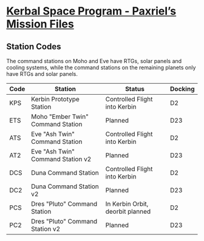 # [Kerbal Space Program - Paxriel’s Mission Files](../)

## Station Codes

The command stations on Moho and Eve have RTGs, solar panels and cooling systems, while the command stations on the remaining planets only have RTGs and solar panels.

| Code | Station | Status | Docking |
|------|---------|--------|---------|
| KPS | Kerbin Prototype Station | Controlled Flight into Kerbin | D2 |
| ETS | Moho "Ember Twin" Command Station | Planned | D23 |
| ATS | Eve "Ash Twin" Command Station | Controlled Flight into Kerbin | D2 |
| AT2 | Eve "Ash Twin" Command Station v2 | Planned | D23 |
| DCS | Duna Command Station | Controlled Flight into Kerbin | D2 |
| DC2 | Duna Command Station v2 | Planned | D23 |
| PCS | Dres "Pluto" Command Station | In Kerbin Orbit, deorbit planned | D2 |
| PC2 | Dres "Pluto" Command Station v2 | Planned | D23 |
